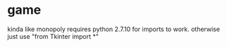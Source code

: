 # game
kinda like monopoly
requires python 2.7.10 for imports to work. otherwise just use "from Tkinter import *"

